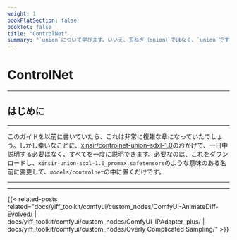 ```yaml
---
weight: 1
bookFlatSection: false
bookToC: false
title: "ControlNet"
summary: "`union`について学びます。いいえ、玉ねぎ（onion）ではなく、`union`です！"
---
```


<!--markdownlint-disable MD025 MD033 -->

# ControlNet

---

## はじめに

---

このガイドを以前に書いていたら、これは非常に複雑な章になっていたでしょう。しかし幸いなことに、[xinsir/controlnet-union-sdxl-1.0](https://huggingface.co/xinsir/controlnet-union-sdxl-1.0)のおかげで、一日中説明する必要はなく、すべてを一度に説明できます。必要なのは、[これ](https://huggingface.co/xinsir/controlnet-union-sdxl-1.0/resolve/main/diffusion_pytorch_model_promax.safetensors)をダウンロードし、`xinsir-union-sdxl-1.0_promax.safetensors`のような意味のある名前に変更して、`models/controlnet`の中に置くだけです。

---

---

{{< related-posts related="docs/yiff_toolkit/comfyui/custom_nodes/ComfyUI-AnimateDiff-Evolved/ | docs/yiff_toolkit/comfyui/custom_nodes/ComfyUI_IPAdapter_plus/ | docs/yiff_toolkit/comfyui/custom_nodes/Overly Complicated Sampling/" >}}
